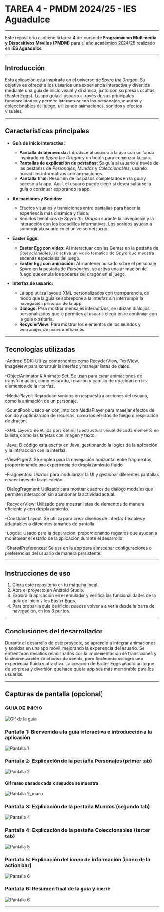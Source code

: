# TAREA 4 - PMDM 2024/25 - IES Aguadulce

---

Este repositorio contiene la tarea 4 del curso de **Programación Multimedia y Dispositivos Móviles (PMDM)** para el año académico 2024/25 realizado en **IES Aguadulce**.

---

## Introducción

Esta aplicación está inspirada en el universo de *Spyro the Dragon*. Su objetivo es ofrecer a los usuarios una experiencia interactiva y divertida mediante una guía de inicio visual y dinámica, junto con sorpresas ocultas (Easter Eggs). La app guía al usuario a través de sus principales funcionalidades y permite interactuar con los personajes, mundos y coleccionables del juego, utilizando animaciones, sonidos y efectos visuales.

---

## Características principales

- **Guía de inicio interactiva:**
  - **Pantalla de bienvenida:** Introduce al usuario a la app con un fondo inspirado en *Spyro the Dragon* y un botón para comenzar la guía.
  - **Pantallas de explicación de pestañas:** Se guía al usuario a través de las pestañas de *Personajes*, *Mundos* y *Coleccionables*, usando bocadillos informativos con animaciones.
  - **Pantalla final:** Resumen de los pasos completados en la guía y acceso a la app. Aquí, el usuario puede elegir si desea saltarse la guía o continuar explorando la app.

- **Animaciones y Sonidos:**
  - Efectos visuales y transiciones entre pantallas para hacer la experiencia más dinámica y fluida.
  - Sonidos temáticos de *Spyro the Dragon* durante la navegación y la interacción con los bocadillos informativos. Los sonidos ayudan a sumergir al usuario en el universo del juego.

- **Easter Eggs:**
  - **Easter Egg con video:** Al interactuar con las Gemas en la pestaña de *Coleccionables*, se activa un video temático de *Spyro* que muestra escenas especiales del juego.
  - **Easter Egg con animación:** Al mantener pulsado sobre el personaje Spyro en la pestaña de *Personajes*, se activa una animación de fuego que emula los poderes del dragón en el juego.

- **Interfaz de usuario:**
  - La app utiliza layouts XML personalizados con transparencia, de modo que la guía se sobrepone a la interfaz sin interrumpir la navegación principal de la app.
  - **Dialogs:** Para mostrar mensajes interactivos, se utilizan diálogos personalizados que le permiten al usuario elegir entre continuar con la guía o saltarla.
  - **RecyclerView:** Para mostrar los elementos de los mundos y personajes de manera eficiente.

---

## Tecnologías utilizadas

  -Android SDK: Utiliza componentes como RecyclerView, TextView, ImageView para construir la interfaz y manejar listas de datos.

  -ObjectAnimator & AnimatorSet: Se usan para crear animaciones de transformación, como escalado, rotación y cambio de opacidad en los elementos de la interfaz.

  -MediaPlayer: Reproduce sonidos en respuesta a acciones del usuario, como la animación de un personaje.

  -SoundPool: Usado en conjunto con MediaPlayer para manejar efectos de sonido y optimización de recursos, como los efectos de fuego o respiración de dragón.

  -XML Layout: Se utiliza para definir la estructura visual de cada elemento en la lista, como las tarjetas con imagen y texto.

  -Java: El código está escrito en Java, gestionando la lógica de la aplicación y la interacción con la interfaz.

  -ViewPager2: Se emplea para la navegación horizontal entre fragmentos, proporcionando una experiencia de desplazamiento fluido.

  -Fragmentos: Usados para modularizar la UI y gestionar diferentes pantallas o secciones de la aplicación.

  -DialogFragment: Utilizado para mostrar cuadros de diálogo modales que permiten interacción sin abandonar la actividad actual.

  -RecyclerView: Utilizado para mostrar listas de elementos de manera eficiente y con desplazamiento.

  -ConstraintLayout: Se utiliza para crear diseños de interfaz flexibles y adaptables a diferentes tamaños de pantalla.

  -Logcat: Usado para la depuración, proporcionando registros que ayudan a monitorear el estado de la aplicación durante el desarrollo.

  -SharedPreferences: Se use en la app para almacenar configuraciones o preferencias del usuario de manera persistente.

---

## Instrucciones de uso

1. Clona este repositorio en tu máquina local.
2. Abre el proyecto en Android Studio.
3. Explora la aplicación en el emulador y verifica las funcionalidades de la guía de inicio y los Easter Eggs.
4. Para probar la guía de inicio, puedes volver a a verla desde la barra de navegación, en los 3 puntos.

---

## Conclusiones del desarrollador

Durante el desarrollo de este proyecto, se aprendió a integrar animaciones y sonidos en una app móvil, mejorando la experiencia del usuario. Se enfrentaron desafíos relacionados con la implementación de transiciones y la sincronización de efectos de sonido, pero finalmente se logró una experiencia fluida y atractiva. La creación de Easter Eggs añadió un toque de sorpresa y diversión que hace que la app sea más memorable para los usuarios.

---

## Capturas de pantalla (opcional)

### GUIA DE INICIO
![Gif de la guia](/README_IMG/guia_ALL.gif)
### Pantalla 1: Bienvenida a la guía interactiva e introducción a la aplicación

![Pantalla 1](/README_IMG/guia02.png)
### Pantalla 2: Explicación de la pestaña Personajes (primer tab)
![Pantalla 2](/README_IMG/guia03.png)
#### Gif mano pasado cada x segudos se muestra
![Pantalla 2_mano](/README_IMG/guia04.png)
### Pantalla 3: Explicación de la pestaña Mundos (segundo tab)
![Pantalla 4](/README_IMG/guia05.png)
### Pantalla 4: Explicación de la pestaña Coleccionables (tercer tab)
![Pantalla 5](/README_IMG/guia06.png)
### Pantalla 5: Explicación del icono de información (icono de la action bar)
![Pantalla 6](/README_IMG/guia07.png)
### Pantalla 6: Resumen final de la guía y cierre
![Pantalla 6](/README_IMG/guia08.png)
****